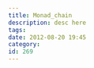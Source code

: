 ```yaml
---
title: Monad_chain
description: desc here
tags: 
date: 2012-08-20 19:45
category: 
id: 269
---
```



